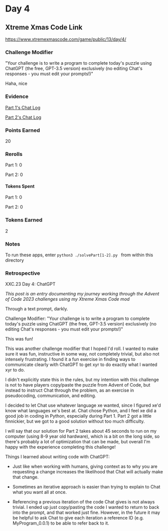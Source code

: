 # Day 4

## Xtreme Xmas Code Link

https://www.xtremexmascode.com/game/public/13/day/4/

### Challenge Modifier

"Your challenge is to write a program to complete today's puzzle using ChatGPT (the free, GPT-3.5 version) exclusively (no editing Chat's responses - you must edit your prompts!)"

Haha, nice

### Evidence

[Part 1's Chat Log](https://chat.openai.com/share/cce907a5-3ac0-4167-8406-59f0f4d4f4c9)

[Part 2's Chat Log](https://chat.openai.com/share/dcebcac1-7aa1-4a7a-9de9-e63aebd8c9bf)

### Points Earned

20

### Rerolls

Part 1: 0

Part 2: 0

#### Tokens Spent

Part 1: 0

Part 2: 0

### Tokens Earned

2

### Notes

To run these apps, enter `python3 ./solvePart[1-2].py ` from within this directory

### Retrospective

XXC.23 Day 4: ChatGPT

_This post is an entry documenting my journey working through the Advent of Code 2023 challenges using my Xtreme Xmas Code mod_

Through a text prompt, darkly.

Challenge Modifier: "Your challenge is to write a program to complete today's puzzle using ChatGPT (the free, GPT-3.5 version) exclusively (no editing Chat's responses - you must edit your prompts!)"

This was fun!

This was another challenge modifier that I hoped I'd roll. I wanted to make sure it was fun, instructive in some way, not completely trivial, but also not intensely frustrating. I found it a fun exercise in finding ways to communicate clearly with ChatGPT to get xyr to do exactly what I wanted xyr to do.

I didn't explicitly state this in the rules, but my intention with this challenge is not to have players copy/paste the puzzle from Advent of Code, but instead to instruct Chat through the problem, as an exercise in pseudocoding, communication, and editing.

I decided to let Chat use whatever language xe wanted, since I figured xe'd know what languages xe's best at. Chat chose Python, and I feel xe did a good job in coding in Python, especially during Part 1. Part 2 got a little finnickier, but we got to a good solution without too much difficulty.

I will say that our solution for Part 2 takes about 45 seconds to run on my computer (using 8-9 year old hardware), which is a bit on the long side, so there's probably a lot of optimization that can be made, but overall I'm happy with the experience completing this challenge!

Things I learned about writing code with ChatGPT:

- Just like when working with humans, giving context as to why you are requesting a change increases the likelihood that Chat will actually make that change.

- Sometimes an iterative approach is easier than trying to explain to Chat what you want all at once.

- Referencing a previous iteration of the code Chat gives is not always trivial. I ended up just copy/pasting the code I wanted to return to back into the prompt, and that worked just fine. However, in the future it may be helpful to ask Chat to give each iteration a reference ID (e.g. MyProgram_0.0.1) to be able to refer back to it.
